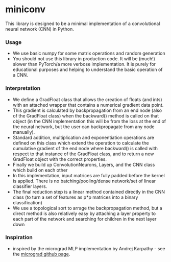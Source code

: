 # miniconv

This library is designed to be a minimal implementation of a convolutional
neural network (CNN) in Python.

### Usage

- We use basic numpy for some matrix operations and random generation
- You should not use this library in production code. It will be (much!) slower
  than PyTorch/a more verbose implementation. It is purely for educational
  purposes and helping to understand the basic operation of a CNN.
  
### Interpretation

- We define a GradFloat class that allows the creation of floats (and ints) with
  an attached wrapper that contains a numerical gradient data point.
- This gradient is calculated by backpropagation from an end node (also of the
  GradFloat class) when the backward() method is called on that object (in the
  CNN implementation this will be from the loss at the end of the neural
  network, but the user can backpropagate from any node manually).
- Standard addition, multiplication and exponentiation operations are defined on
  this class which extend the operation to calculate the cumulative gradient of
  the end node where backward() is called with respect to that instance of the
  GradFloat class, and to return a new GradFloat object with the correct
  properties.
- Finally we build up ConvolutionNeurons, Layers, and the CNN class which build
  on each other
- In this implementation, input matrices are fully padded before the kernel is
  applied. There is no batching/pooling/dense network/set of linear classifier
  layers.
- The final reduction step is a linear method contained directly in the CNN
  class (to turn a set of features as p\*p matrices into a binary
  classification)
- We use a topological sort to arrage the backpropagation method, but a direct
  method is also relatively easy by attaching a layer property to each part of
  the network and searching for children in the next layer down

### Inspiration

- inspired by the micrograd MLP implementation by Andrej Karpathy - see the
  [micrograd github page](https://github.com/karpathy/micrograd).
